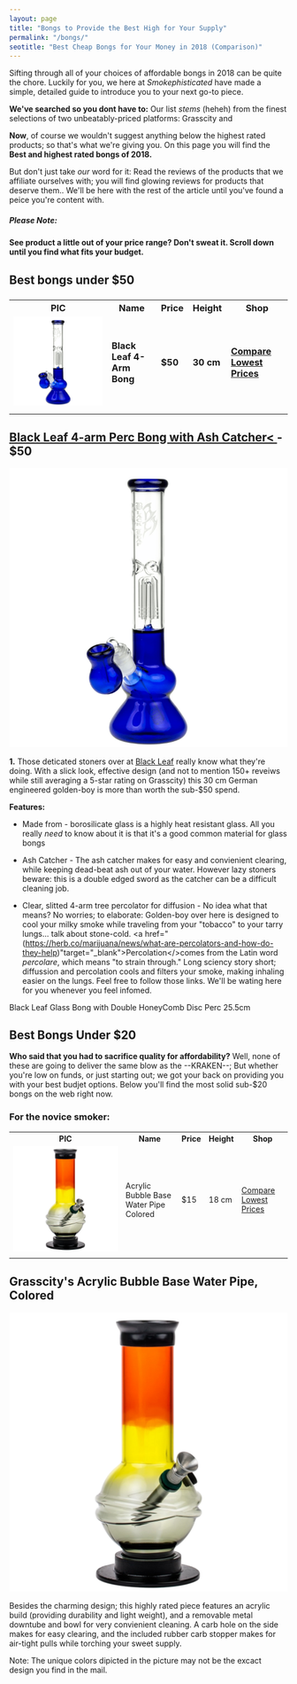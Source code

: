 ```yaml
---
layout: page
title: "Bongs to Provide the Best High for Your Supply" 
permalink: "/bongs/"
seotitle: "Best Cheap Bongs for Your Money in 2018 (Comparison)"
---
```


Sifting through all of your choices of affordable bongs in 2018 can be quite the chore. Luckily for you, we here at *Smokephisticated* have made a simple, detailed guide to introduce you to your next go-to piece.

**We've searched so you dont have to:**
Our list *stems* (heheh) from the finest selections of two unbeatably-priced platforms: Grasscity and

**Now**, of course we wouldn't suggest anything below the highest rated products; so that's what we're giving you. On this page you will find the **Best and highest rated bongs of 2018.** 

But don't just take *our* word for it:
Read the reviews of the products that we affiliate ourselves with; you will find glowing reviews for products that deserve them.. We'll be here with the rest of the article until you've found a peice you're content with.



<h5 class="heading-center">Please Note:</h5> 
<h4 class="heading-center">See product a little out of your price range? Don't sweat it. Scroll down until you find what fits your budget.</h4>

<h2 class="heading center" >Best bongs under $50</h2>



<h3 clas="heading center" >

<table class="basic-table">
	<tr>
		<th>PIC</th>
		<th>Name</th>
		<th>Price</th>
		<th>Height</th>
		<th>Shop</th>
	</tr>
	<tr>
		<td><a target="_blank" href="http://affiliates.grasscity.com/shop/clickthru.cgi?id=Smokephisticated&page=https://www.grasscity.com/us_en/black-leaf-4-arm-perc-bong-with-ash-catcher-blue.html"><img alt="Black Leaf 4-arm Perc Bong with Ash Catcher" class="table-image" src="/img/bongs/4-arm.png" /></a></td>
		<td>Black Leaf 4-Arm Bong</td>
		<td>$50</td>
		<td>30 cm</td>
		<td><a class="big-button" target="_blank" href="http://affiliates.grasscity.com/shop/clickthru.cgi?id=Smokephisticated&page=https://www.grasscity.com/us_en/black-leaf-4-arm-perc-bong-with-ash-catcher-blue.html">Compare Lowest Prices</a></td>
	</tr>
	<tr>
		<td></td>
	</tr>
</table>



<h2> <a class="heading-center" href="http://affiliates.grasscity.com/shop/clickthru.cgi?id=Smokephisticated&page=https://www.grasscity.com/us_en/black-leaf-4-arm-perc-bong-with-ash-catcher-blue.html" target="_blank">Black Leaf 4-arm Perc Bong with Ash Catcher< </a> - $50</h2>

<a target="_blank" href="http://affiliates.grasscity.com/shop/clickthru.cgi?id=Smokephisticated&page=https://www.grasscity.com/us_en/black-leaf-4-arm-perc-bong-with-ash-catcher-blue.html"><img alt="Black Leaf 4-arm Perc Bong with Ash Catcher" class="img-middle" src="/img/bongs/4-arm.png" /></a>


**1.** Those deticated stoners over at <a target="_blank" href="https://www.grasscity.com/us_en/brands/black-leaf-glass"/>Black Leaf</a> really know what they're doing. With a slick look, effective design (and not to mention 150+ reveiws while still averaging a 5-star rating on Grasscity) this 30 cm German engineered golden-boy is more than worth the sub-$50 spend.

**Features:**

* Made from <a target="borosilicate glass" href="https://apaviata.com/advantages-of-borosilicate-glass"/><a>- borosilicate glass is a highly heat resistant glass. All you really *need* to know about it is that it's a good common material for glass bongs

* Ash Catcher - The ash catcher makes for easy and convienient clearing, while keeping dead-beat ash out of your water. However lazy stoners beware: this is a double edged sword as the catcher can be a difficult cleaning job.

 * Clear, slitted 4-arm tree percolator for diffusion - No idea what that means? No worries; to elaborate: Golden-boy over here is designed to cool your milky smoke while traveling from your "tobacco" to your tarry lungs... talk about stone-cold. <a href="(https://herb.co/marijuana/news/what-are-percolators-and-how-do-they-help)"target="_blank">Percolation</><a>comes from the Latin word *percolare*, which means "to strain through." Long sciency story short; diffussion and percolation cools and filters your smoke, making inhaling easier on the lungs. Feel free to follow those links. We'll be wating here for you whenever you feel infomed.




Black Leaf Glass Bong with Double HoneyComb Disc Perc 25.5cm
<h2 class="heading-center">Best Bongs Under $20</h2>

**Who said that you had to sacrifice quality for affordability?** 
Well, none of these are going to deliver the same blow as the --KRAKEN--; But whether you're low on funds, or just starting out; we got your back on providing you with your best budjet options. Below you'll find the most solid sub-$20 bongs on the web right now.

<h3 class="heading-center">For the novice smoker:</h3>

<table class="basic-table">
	<tr>
		<th>PIC</th>
		<th>Name</th>
		<th>Price</th>
		<th>Height</th>
		<th>Shop</th>
	</tr>
	<tr>
		<td><a target="_blank" href="http://affiliates.grasscity.com/shop/clickthru.cgi?id=Smokephisticated&page=https://www.grasscity.com/us_en/acrylic-bubble-base-water-pipe-colored-18cm.html"><img alt="Acrylic Bubble Base Water Pipe Colored" class="table-image" src="/img/bongs/Acrylic-Bubble-Base-Water-Pipe-Colored.png" /></a></td>
		<td>Acrylic Bubble Base Water Pipe Colored</td>
		<td>$15</td>
		<td>18 cm</td>
		<td><a class="big-button" target="_blank" href="http://affiliates.grasscity.com/shop/clickthru.cgi?id=Smokephisticated&page=https://www.grasscity.com/us_en/acrylic-bubble-base-water-pipe-colored-18cm.html">Compare Lowest Prices</a></td>
	</tr>
	<tr>
		<td></td>
	</tr>
</table>


<h2 class="heading-center">Grasscity's Acrylic Bubble Base Water Pipe, Colored</h2>

<a target="_blank" href="http://affiliates.grasscity.com/shop/clickthru.cgi?id=Smokephisticated&page=https://www.grasscity.com/us_en/acrylic-bubble-base-water-pipe-colored-18cm.html"><img alt="Acrylic Bubble Base Water Pipe Colored" class="img-middle" src="/img/bongs/Acrylic-Bubble-Base-Water-Pipe-Colored.png" /></a>

Besides the charming design; this highly rated piece features an acrylic build (providing durability and light weight), and a removable metal downtube and bowl for very convienient cleaning. A carb hole on the side makes for easy clearing, and the included rubber carb stopper makes for air-tight pulls while torching your sweet supply.

Note: The unique colors dipicted in the picture may not be the excact design you find in the mail.